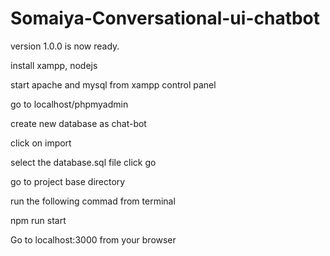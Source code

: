 # Somaiya-Conversational-ui-chatbot

version 1.0.0 is now ready.

install xampp, nodejs

start apache and mysql from xampp control panel

go to localhost/phpmyadmin

create new database as chat-bot

click on import

select the database.sql file
click go

go to project base directory

run the following commad from terminal

npm run start

Go to localhost:3000 from your browser
